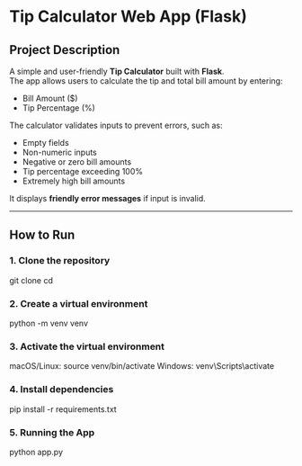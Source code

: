 # Tip Calculator Web App (Flask)

## Project Description
A simple and user-friendly **Tip Calculator** built with **Flask**.  
The app allows users to calculate the tip and total bill amount by entering:

- Bill Amount ($)
- Tip Percentage (%)

The calculator validates inputs to prevent errors, such as:

- Empty fields
- Non-numeric inputs
- Negative or zero bill amounts
- Tip percentage exceeding 100%
- Extremely high bill amounts

It displays **friendly error messages** if input is invalid.

---

## How to Run

### 1. Clone the repository
git clone <your-repo-url>
cd <repo-folder>

### 2. Create a virtual environment
python -m venv venv

### 3. Activate the virtual environment
macOS/Linux: source venv/bin/activate
Windows: venv\Scripts\activate

### 4. Install dependencies
pip install -r requirements.txt

### 5. Running the App
python app.py